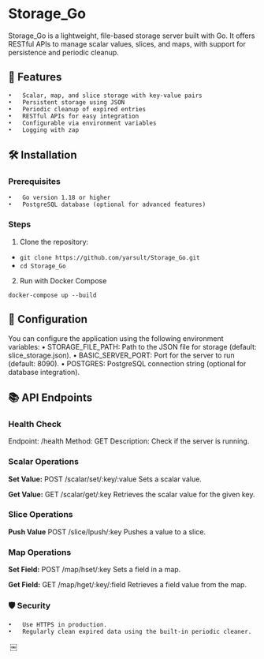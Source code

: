 # Storage_Go #

Storage_Go is a lightweight, file-based storage server built with Go. It offers RESTful APIs to manage scalar values, slices, and maps, with support for persistence and periodic cleanup.

## 🚀 Features ##
	•	Scalar, map, and slice storage with key-value pairs
	•	Persistent storage using JSON
	•	Periodic cleanup of expired entries
	•	RESTful APIs for easy integration
	•	Configurable via environment variables
	•	Logging with zap

## 🛠️ Installation ##

### Prerequisites ###
	•	Go version 1.18 or higher
	•	PostgreSQL database (optional for advanced features)

### Steps ###
1. Clone the repository:

- ``` git clone https://github.com/yarsult/Storage_Go.git ```
- ``` cd Storage_Go ```

2. Run with Docker Compose

```docker-compose up --build```



## 🔧 Configuration ##

You can configure the application using the following environment variables:
	•	STORAGE_FILE_PATH: Path to the JSON file for storage (default: slice_storage.json).
	•	BASIC_SERVER_PORT: Port for the server to run (default: 8090).
	•	POSTGRES: PostgreSQL connection string (optional for database integration).


## 📚 API Endpoints ##

### Health Check ###

Endpoint: /health
Method: GET
Description: Check if the server is running.

### Scalar Operations ###
**Set Value:**
POST /scalar/set/:key/:value
Sets a scalar value.

**Get Value:**
GET /scalar/get/:key
Retrieves the scalar value for the given key.

### Slice Operations ###
**Push Value**
POST /slice/lpush/:key
Pushes a value to a slice.

### Map Operations ###
**Set Field:**
POST /map/hset/:key
Sets a field in a map.

**Get Field:**
GET /map/hget/:key/:field
Retrieves a field value from the map.

### 🛡️ Security ###
	•	Use HTTPS in production.
	•	Regularly clean expired data using the built-in periodic cleaner.

 ￼
